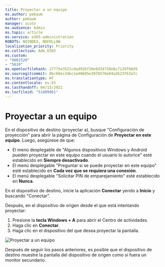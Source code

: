 ```yaml
---
title: Proyectar a un equipo
ms.author: pebaum
author: pebaum
manager: scotv
ms.audience: Admin
ms.topic: article
ms.service: o365-administration
ROBOTS: NOINDEX, NOFOLLOW
localization_priority: Priority
ms.collection: Adm_O365
ms.custom:
- "9001520"
- "5610"
ms.openlocfilehash: 27775e3521cdad926f26e8d34738e8c7129fb8d9
ms.sourcegitcommit: 8bc60ec34bc1e40685e3976576e04a2623f63a7c
ms.translationtype: HT
ms.contentlocale: es-ES
ms.lasthandoff: 04/15/2021
ms.locfileid: "51809961"
---
```

# <a name="project-to-a-pc"></a>Proyectar a un equipo

En el dispositivo de destino (proyectar a), busque "Configuración de proyección" para abrir la página de Configuración de **Proyectar en este equipo**. Luego, asegúrese de que:
- El menú desplegable de "Algunos dispositivos Windows y Android pueden proyectar en este equipo cuando el usuario lo autorice" esté establecido en **Siempre desactivado**.
- El menú desplegable "Preguntar si se puede proyectar en este equipo" esté establecido en **Cada vez que se requiera una conexión**.
- El menú desplegable "Solicitar PIN de emparejamiento" esté establecido en **Nunca**.

En el dispositivo de destino, inicie la aplicación **Conectar** yendo a **Inicio** y buscando "Conectar".

Después, en el dispositivo de origen desde el que está intentando proyectar:

1. Presione la **tecla Windows + A** para abrir el Centro de actividades.
2. Haga clic en **Conectar**.
3. Haga clic en el dispositivo del que desea proyectar la pantalla.

![Proyectar a un equipo](media/project-to-a-pc.png)

Después de seguir los pasos anteriores, es posible que el dispositivo de destino muestre la pantalla del dispositivo de origen como si fuera un monitor secundario.

